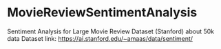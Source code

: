 # MovieReviewSentimentAnalysis
Sentiment Analysis for Large Movie Review Dataset (Stanford) about 50k data
Dataset link: https://ai.stanford.edu/~amaas/data/sentiment/
